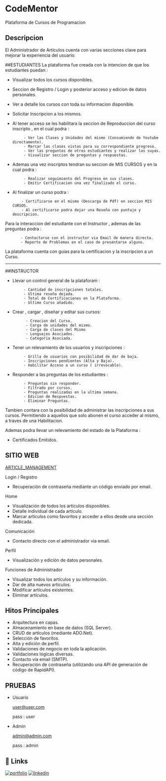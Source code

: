# CodeMentor

Plataforma de Cursos de Programacion 

## Descripcion
El Administrador de Artículos cuenta con varias secciones clave para mejorar la experiencia del usuario:


##ESTUDIANTES
La plataforma fue creada con la intencion de que los estudiantes puedan :

- Visualizar todos los cursos disponibles.

  
- Seccion de Registro / Login  y posterior acceso y edicion de datos personales.

  
- Ver a detalle los cursos con toda su informacion disponible.

  
- Solicitar Inscripcion a los mismos.

  
- Al tener acceso se les habilitara la seccion de Reproduccion del curso inscripto , en el cual podra :

           - Ver las Clases y Unidades del mismo (Consumiendo de Youtube directamente).
           - Marcar las clases vistas para su correspondiente progreso.
           - Ver las preguntas de otros estudiantes y realizar las suyas.
           - Visualizar seccion de preguntas y respuestas.

- Ademas una vez inscriptos tendran su seccion de MIS CURSOS y en la cual podra :

           - Realizar seguimiento del Progreso en sus clases.
           - Emitir Certificacion una vez finalizado el curso.

 - Al finalizar un curso podra :

           - Certificarse en el mismo (Descarga de Pdf) en seccion MIS CURSOS.
           - Al certificarse podra dejar una Reseña con puntaje y descripcion.
   
   
 Para la interaccion del estudiante con el Instructor , ademas de las preguntas podra :
 
           - Contactarse con el instructor via Email de manera directa.
           - Reporte de Problemas en el caso de presentarse alguno.
           
La plataforma cuenta con guias para la certificacion y la inscripcion a un Curso.

--------------------------------------------------------------------------------------------------------------------------------------
##INSTRUCTOR

- Llevar un control general de la plataforam :

           - Cantidad de inscripciones totales.
           - Ultima reseña dejada.
           - Total de Certificaciones en la Plataforma.
           - Ultimo Curso añadido.

- Crear , cargar , diseñar y editar sus cursos:

            - Creacion del Curso. 
            - Carga de unidades del mismo.
            - Carga de clases del Mismo
            - Lenguajes Asociados.
            - Categoria Asociada.
  
 - Tener un relevamiento de los usuarios y inscripciones :

            - Grilla de usuarios con posibilidad de dar de baja.  
            - Inscripciones pendientes (Alta y Baja).
            - Habilitar Acceso a un curso ( irrevocable).
              

 - Responder a las preguntas de los estudiantes :

            - Preguntas sin responder.  
            - Filtrado por cursos.
            - Preguntas realizadas en la ultima semana.
            - Edicion de Respuestas.
            - Eliminar Preguntas.                        




Tambien contara con la posibilidad de administrar las inscripciones a sus cursos. Permitiendo a aquellos que solo abonen el curso acceder al mismo, a traves de una Habilitacion.



Ademas podra llevar un relevamiento del estado de la Plataforma : 
- Certificados Emitidos.
  






## SITIO WEB

[ARTICLE_MANAGEMENT](http://articlemanagement.somee.com/Default)



 Login / Registro
- Recuperación de contraseña mediante un código enviado por email.

Home

- Visualización de todos los artículos disponibles.
- Detalle individual de cada artículo.
- Marcar artículos como favoritos y acceder a ellos desde una sección dedicada.

Comunicación

- Contacto directo con el administrador via email.

Perfil
- Visualización y edición de datos personales.

Funciones de Administrador


- Visualizar todos los artículos y su información.
- Dar de alta nuevos artículos.
- Modificar artículos existentes.
- Eliminar artículos.

## Hitos Principales
- Arquitectura en capas.
- Almacenamiento en base de datos (SQL Server).
- CRUD de artículos (mediante ADO.Net).
- Selección de favoritos.
- Alta y edición de perfil.
- Validaciones de negocio en toda la aplicación.
- Validaciones lógicas diversas.
- Contacto vía email (SMTP).
- Recuperación de contraseña (utilizando una API de generación de código de RapidAPI).

## PRUEBAS
- Usuario

  
  user@user.com 

  pass : user
- Admin

  
  admin@admin.com

  pass : admin
## 🔗 Links
[![portfolio](https://img.shields.io/badge/my_portfolio-000?style=for-the-badge&logo=ko-fi&logoColor=white)](https://online.publuu.com/585442/1313556)
[![linkedin](https://img.shields.io/badge/linkedin-0A66C2?style=for-the-badge&logo=linkedin&logoColor=white)](https://www.linkedin.com/in/diegosantanadev-net/)
